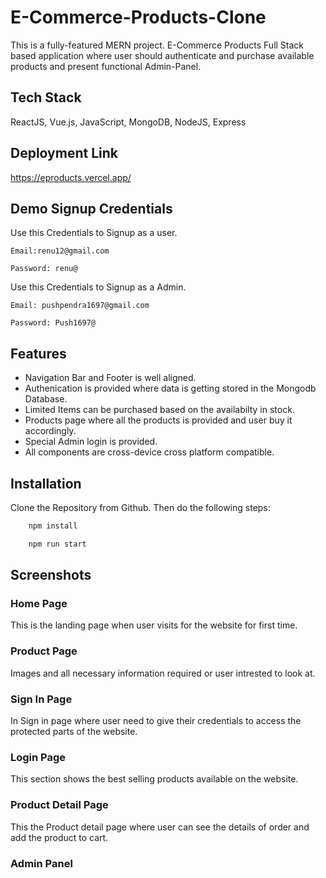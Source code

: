 # E-Commerce-Products-Clone

This is a fully-featured MERN project. E-Commerce Products Full Stack based application where user should authenticate and purchase available products and present functional Admin-Panel.

## Tech Stack

ReactJS, Vue.js, JavaScript, MongoDB, NodeJS, Express


## Deployment Link
https://eproducts.vercel.app/

## Demo Signup Credentials
Use this Credentials to Signup as a user.

``Email:renu12@gmail.com``

``Password: renu@``

Use this Credentials to Signup as a Admin.

``Email: pushpendra1697@gmail.com``

``Password: Push1697@``
## Features

- Navigation Bar and Footer is well aligned.
- Authenication is provided where data is getting stored in the Mongodb Database.
- Limited Items can be purchased based on the availabilty in stock.
- Products page where all the products is provided and user buy it accordingly.
- Special Admin login is provided.
- All components are cross-device cross platform compatible.

## Installation

Clone the Repository from Github. Then do the following steps:

```bash
    npm install

    npm run start
```
    
## Screenshots

 ### Home Page
 This is the landing page when user visits for the website for first time.



 ### Product Page
Images and all necessary information required or user intrested to look at.



 ### Sign In Page
 In Sign in page where user need to give their credentials to access the protected parts of the website.
 



  ### Login Page
 This section shows the best selling products available on the website.
 



 ### Product Detail Page
 This the Product detail page where user can see the details of order and add the product to cart.

 ### Admin Panel
 




